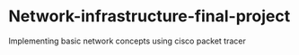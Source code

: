 # Network-infrastructure-final-project
Implementing basic network concepts using cisco packet tracer
